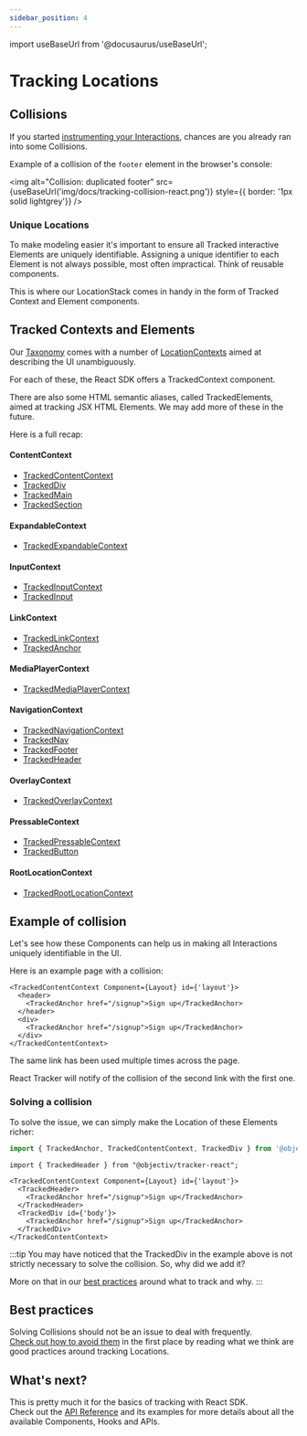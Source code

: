 ```yaml
---
sidebar_position: 4
---
```


import useBaseUrl from '@docusaurus/useBaseUrl';

# Tracking Locations

## Collisions
If you started [instrumenting your Interactions](/tracking/react/how-to-guides/tracking-interactions.md), chances are you already ran into some Collisions.

Example of a collision of the `footer` element in the browser's console:

<img alt="Collision: duplicated footer" src={useBaseUrl('img/docs/tracking-collision-react.png')} style={{ border: '1px solid lightgrey'}} />

### Unique Locations

To make modeling easier it's important to ensure all Tracked interactive Elements are uniquely identifiable. Assigning a unique identifier to each Element is not always possible, most often impractical. Think of reusable components. 

This is where our LocationStack comes in handy in the form of Tracked Context and Element components.

## Tracked Contexts and Elements

Our [Taxonomy](/taxonomy) comes with a number of [LocationContexts](/taxonomy/reference/location-contexts/overview.md) aimed at describing the UI unambiguously.

For each of these, the React SDK offers a TrackedContext component.     

There are also some HTML semantic aliases, called TrackedElements, aimed at tracking JSX HTML Elements. We may add more of these in the future.

Here is a full recap:

#### ContentContext
- [TrackedContentContext](/tracking/react/api-reference/trackedContexts/TrackedContentContext.md)
- [TrackedDiv](/tracking/react/api-reference/trackedElements/TrackedDiv.md)
- [TrackedMain](/tracking/react/api-reference/trackedElements/TrackedMain.md)
- [TrackedSection](/tracking/react/api-reference/trackedElements/TrackedSection.md)

#### ExpandableContext
- [TrackedExpandableContext](/tracking/react/api-reference/trackedContexts/TrackedExpandableContext.md)

#### InputContext
- [TrackedInputContext](/tracking/react/api-reference/trackedContexts/TrackedInputContext.md)
- [TrackedInput](/tracking/react/api-reference/trackedElements/TrackedInput.md)

#### LinkContext
- [TrackedLinkContext](/tracking/react/api-reference/trackedContexts/TrackedLinkContext.md)
- [TrackedAnchor](/tracking/react/api-reference/trackedElements/TrackedAnchor.md)

#### MediaPlayerContext
- [TrackedMediaPlayerContext](/tracking/react/api-reference/trackedContexts/TrackedMediaPlayerContext.md)

#### NavigationContext
- [TrackedNavigationContext](/tracking/react/api-reference/trackedContexts/TrackedNavigationContext.md)
- [TrackedNav](/tracking/react/api-reference/trackedElements/TrackedNav.md)
- [TrackedFooter](/tracking/react/api-reference/trackedElements/TrackedFooter.md)
- [TrackedHeader](/tracking/react/api-reference/trackedElements/TrackedHeader.md)

#### OverlayContext
- [TrackedOverlayContext](/tracking/react/api-reference/trackedContexts/TrackedOverlayContext.md)

#### PressableContext
- [TrackedPressableContext](/tracking/react/api-reference/trackedContexts/TrackedPressableContext.md)
- [TrackedButton](/tracking/react/api-reference/trackedElements/TrackedButton.md)

#### RootLocationContext
- [TrackedRootLocationContext](/tracking/react/api-reference/trackedContexts/TrackedRootLocationContext.md)


## Example of collision
Let's see how these Components can help us in making all Interactions uniquely identifiable in the UI.

Here is an example page with a collision:
```tsx
<TrackedContentContext Component={Layout} id={'layout'}>
  <header>
    <TrackedAnchor href="/signup">Sign up</TrackedAnchor>
  </header>
  <div>
    <TrackedAnchor href="/signup">Sign up</TrackedAnchor>
  </div>
</TrackedContentContext>
```

The same link has been used multiple times across the page.  

React Tracker will notify of the collision of the second link with the first one.

### Solving a collision
To solve the issue, we can simply make the Location of these Elements richer:

```ts
import { TrackedAnchor, TrackedContentContext, TrackedDiv } from '@objectiv/tracker-react';
```

```tsx
import { TrackedHeader } from "@objectiv/tracker-react";

<TrackedContentContext Component={Layout} id={'layout'}>
  <TrackedHeader>
    <TrackedAnchor href="/signup">Sign up</TrackedAnchor>
  </TrackedHeader>
  <TrackedDiv id={'body'}>
    <TrackedAnchor href="/signup">Sign up</TrackedAnchor>
  </TrackedDiv>
</TrackedContentContext>
```

:::tip
You may have noticed that the TrackedDiv in the example above is not strictly necessary to solve the collision. So, why did we add it?

More on that in our [best practices](/tracking/core-concepts/react/best-practices.md) around what to track and why.
:::

## Best practices
Solving Collisions should not be an issue to deal with frequently.    
[Check out how to avoid them](/tracking/core-concepts/react/best-practices.md) in the first place by reading what we think are good practices around tracking Locations.

## What's next?
This is pretty much it for the basics of tracking with React SDK.  
Check out the [API Reference](/tracking/react/api-reference/overview.md) and its examples for more details about all the available Components, Hooks and APIs.  
